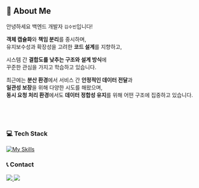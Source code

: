 

  ## 👋 About Me

<div align=left>

안녕하세요 백엔드 개발자 `김수빈`입니다!

**객체 캡슐화**와 **책임 분리**를 중시하며,  
유지보수성과 확장성을 고려한 **코드 설계**를 지향하고,

시스템 간 **결합도를 낮추는 구조와 설계 방식**에  
꾸준한 관심을 가지고 학습하고 있습니다.

최근에는 **분산 환경**에서 서비스 간 **안정적인 데이터 전달**과  
**일관성 보장**을 위해 다양한 시도를 해왔으며,  
**동시 요청 처리 환경**에서도 **데이터 정합성 유지**를 위해 어떤 구조에 집중하고 있습니다.

## 　


###  💻 Tech Stack
[![My Skills](https://skillicons.dev/icons?i=java,spring,mysql,redis,docker,aws)](https://skillicons.dev)

###  📞 Contact
<a href="mailto:xpsxm225@gmail.com" target="_blank"><img src="https://img.shields.io/badge/Email-EA4335?style=for-the-badge&logo=Gmail&logoColor=white"/>
<a href="https://velog.io/@soobin_n_n_i/posts" target="_blank"><img src="https://img.shields.io/badge/Blog-20C997?style=for-the-badge&logo=Velog&logoColor=white"/>

</div>
